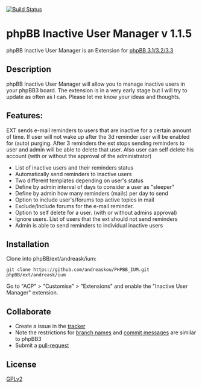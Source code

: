 [![Build Status](https://travis-ci.org/andreaskou/PHPBB_IUM.svg?branch=master)](https://travis-ci.org/andreaskou/PHPBB_IUM)
# phpBB Inactive User Manager v 1.1.5

phpBB Inactive User Manager is an Extension for [phpBB 3.1/3.2/3.3](https://www.phpbb.com/)

## Description

phpBB Inactive User Manager will allow you to manage inactive users in your phpBB3 board.
The extension is in a very early stage but I will try to update as often as I can.
Please let me know your ideas and thoughts.

## Features:

EXT sends e-mail reminders to users that are inactive for a certain amount of time. If user will not wake up after the 3d reminder user will be enabled for (auto) purging. After 3 reminders the ext stops sending reminders to user and admin will be able to delete that user.
Also user can self delete his account (with or without the approval of the administrator)

* List of inactive users and their reminders status
* Automatically send reminders to inactive users
* Two different templates depending on user's status
* Define by admin interval of days to consider a user as "sleeper"
* Define by admin how many reminders (mails) per day to send
* Option to include user's/forums top active topics in mail
* Exclude/Include forums for the e-mail reminder.
* Option to self delete for a user. (with or without admins approval)
* Ignore users. List of users that the ext should not send reminders
* Admin is able to send reminders to individual inactive users

## Installation

Clone into phpBB/ext/andreask/ium:

    git clone https://github.com/andreaskou/PHPBB_IUM.git phpBB/ext/andreask/ium

Go to "ACP" > "Customise" > "Extensions" and enable the "Inactive User Manager" extension.

## Collaborate

* Create a issue in the [tracker](https://github.com/andreaskou/PHPBB_IUM/issues)
* Note the restrictions for [branch names](https://wiki.phpbb.com/Git#Branch_Names) and [commit messages](https://wiki.phpbb.com/Git#Commit_Messages) are similar to phpBB3
* Submit a [pull-request](https://github.com/andreaskou/PHPBB_IUM/pulls)

## License

[GPLv2](license.txt)
